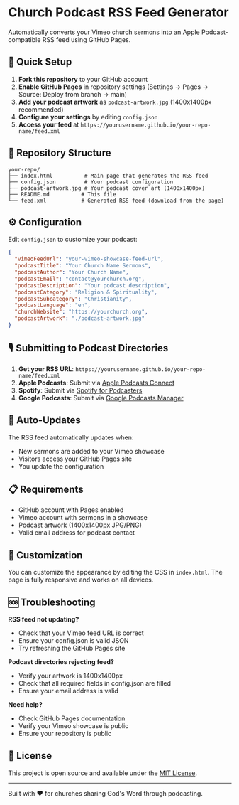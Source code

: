 # Church Podcast RSS Feed Generator

Automatically converts your Vimeo church sermons into an Apple Podcast-compatible RSS feed using GitHub Pages.

## 🚀 Quick Setup

1. **Fork this repository** to your GitHub account
2. **Enable GitHub Pages** in repository settings (Settings → Pages → Source: Deploy from branch → main)
3. **Add your podcast artwork** as `podcast-artwork.jpg` (1400x1400px recommended)
4. **Configure your settings** by editing `config.json`
5. **Access your feed** at `https://yourusername.github.io/your-repo-name/feed.xml`

## 📁 Repository Structure

```
your-repo/
├── index.html          # Main page that generates the RSS feed
├── config.json         # Your podcast configuration
├── podcast-artwork.jpg # Your podcast cover art (1400x1400px)
├── README.md          # This file
└── feed.xml           # Generated RSS feed (download from the page)
```

## ⚙️ Configuration

Edit `config.json` to customize your podcast:

```json
{
  "vimeoFeedUrl": "your-vimeo-showcase-feed-url",
  "podcastTitle": "Your Church Name Sermons",
  "podcastAuthor": "Your Church Name",
  "podcastEmail": "contact@yourchurch.org",
  "podcastDescription": "Your podcast description",
  "podcastCategory": "Religion & Spirituality",
  "podcastSubcategory": "Christianity",
  "podcastLanguage": "en",
  "churchWebsite": "https://yourchurch.org",
  "podcastArtwork": "./podcast-artwork.jpg"
}
```

## 🎙️ Submitting to Podcast Directories

1. **Get your RSS URL**: `https://yourusername.github.io/your-repo-name/feed.xml`
2. **Apple Podcasts**: Submit via [Apple Podcasts Connect](https://podcastsconnect.apple.com)
3. **Spotify**: Submit via [Spotify for Podcasters](https://podcasters.spotify.com)
4. **Google Podcasts**: Submit via [Google Podcasts Manager](https://podcastsmanager.google.com)

## 🔄 Auto-Updates

The RSS feed automatically updates when:
- New sermons are added to your Vimeo showcase
- Visitors access your GitHub Pages site
- You update the configuration

## 📋 Requirements

- GitHub account with Pages enabled
- Vimeo account with sermons in a showcase
- Podcast artwork (1400x1400px JPG/PNG)
- Valid email address for podcast contact

## 🎨 Customization

You can customize the appearance by editing the CSS in `index.html`. The page is fully responsive and works on all devices.

## 🆘 Troubleshooting

**RSS feed not updating?**
- Check that your Vimeo feed URL is correct
- Ensure your config.json is valid JSON
- Try refreshing the GitHub Pages site

**Podcast directories rejecting feed?**
- Verify your artwork is 1400x1400px
- Check that all required fields in config.json are filled
- Ensure your email address is valid

**Need help?**
- Check GitHub Pages documentation
- Verify your Vimeo showcase is public
- Ensure your repository is public

## 📄 License

This project is open source and available under the [MIT License](LICENSE).

---

Built with ❤️ for churches sharing God's Word through podcasting.
